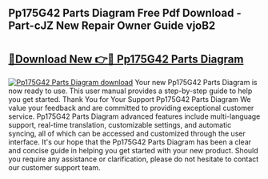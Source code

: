 ## Pp175G42 Parts Diagram Free Pdf Download - Part-cJZ New Repair Owner Guide vjoB2

# <h2><a href="http://dfrttc.blite.top/?on=Pp175G42+Parts+Diagram">🔗Download New 👉🔴 Pp175G42 Parts Diagram</a></h2>

[![Pp175G42 Parts Diagram download](https://i.imgur.com/lujVjoI.png)](http://dfrttc.blite.top/?on=Pp175G42+Parts+Diagram)
Your new Pp175G42 Parts Diagram is now ready to use. This user manual provides a step-by-step guide to help you get started. Thank You for Your Support Pp175G42 Parts Diagram We value your feedback and are committed to providing exceptional customer service. Pp175G42 Parts Diagram advanced features include multi-language support, real-time translation, customizable settings, and automatic syncing, all of which can be accessed and customized through the user interface. It's our hope that the Pp175G42 Parts Diagram has been a clear and concise guide in helping you get started with your new product. Should you require any assistance or clarification, please do not hesitate to contact our customer support team.
